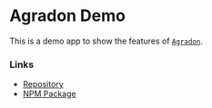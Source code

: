 # Agradon Demo

This is a demo app to show the features of [`Agradon`](npmjs.com/package/agradon).

### Links

- [Repository](https://github.com/CristianUser/agradon)
- [NPM Package](npmjs.com/package/agradon)
